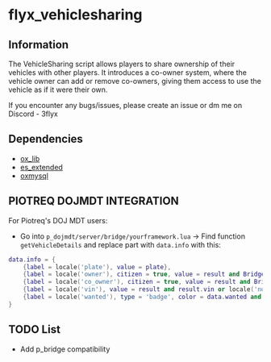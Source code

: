 # flyx_vehiclesharing
## Information
The VehicleSharing script allows players to share ownership of their vehicles with other players. It introduces a co-owner system, where the vehicle owner can add or remove co-owners, giving them access to use the vehicle as if it were their own. 

If you encounter any bugs/issues, please create an issue or dm me on Discord - 3flyx

## Dependencies
- [ox_lib](https://github.com/communityox/ox_lib/releases)
- [es_extended](https://github.com/esx-framework/esx_core)
- [oxmysql](https://github.com/communityox/oxmysql/releases)

## PIOTREQ DOJMDT INTEGRATION
For Piotreq's DOJ MDT users:
- Go into ``p_dojmdt/server/bridge/yourframework.lua`` -> Find function ``getVehicleDetails`` and replace part with ``data.info`` with this:
```lua
data.info = {
    {label = locale('plate'), value = plate},
    {label = locale('owner'), citizen = true, value = result and Bridge.getOfflineName(result.owner) or locale('no_data')},
    {label = locale('co_owner'), citizen = true, value = result and Bridge.getOfflineName(result.co_owner) or locale('no_data')},
    {label = locale('vin'), value = result and result.vin or locale('no_data')},
    {label = locale('wanted'), type = 'badge', color = data.wanted and 'red' or 'green', value = data.wanted and locale('yes') or locale('no')},
}
```

## TODO List
- Add p_bridge compatibility